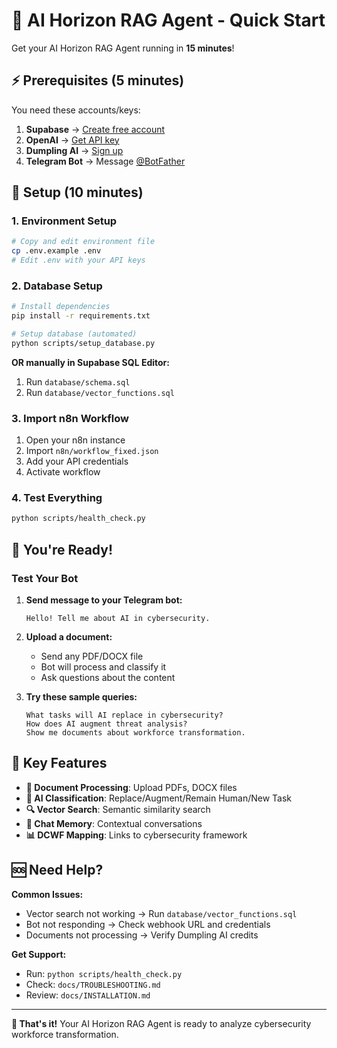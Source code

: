 # 🚀 AI Horizon RAG Agent - Quick Start

Get your AI Horizon RAG Agent running in **15 minutes**!

## ⚡ Prerequisites (5 minutes)

You need these accounts/keys:

1. **Supabase** → [Create free account](https://supabase.com)
2. **OpenAI** → [Get API key](https://platform.openai.com/api-keys) 
3. **Dumpling AI** → [Sign up](https://app.dumplingai.com)
4. **Telegram Bot** → Message [@BotFather](https://t.me/botfather)

## 🎯 Setup (10 minutes)

### 1. Environment Setup
```bash
# Copy and edit environment file
cp .env.example .env
# Edit .env with your API keys
```

### 2. Database Setup
```bash
# Install dependencies
pip install -r requirements.txt

# Setup database (automated)
python scripts/setup_database.py
```

**OR manually in Supabase SQL Editor:**
1. Run `database/schema.sql`
2. Run `database/vector_functions.sql`

### 3. Import n8n Workflow
1. Open your n8n instance
2. Import `n8n/workflow_fixed.json`
3. Add your API credentials
4. Activate workflow

### 4. Test Everything
```bash
python scripts/health_check.py
```

## 🎉 You're Ready!

### Test Your Bot

1. **Send message to your Telegram bot:**
   ```
   Hello! Tell me about AI in cybersecurity.
   ```

2. **Upload a document:**
   - Send any PDF/DOCX file
   - Bot will process and classify it
   - Ask questions about the content

3. **Try these sample queries:**
   ```
   What tasks will AI replace in cybersecurity?
   How does AI augment threat analysis?
   Show me documents about workforce transformation.
   ```

## 🔧 Key Features

- **📄 Document Processing**: Upload PDFs, DOCX files
- **🤖 AI Classification**: Replace/Augment/Remain Human/New Task  
- **🔍 Vector Search**: Semantic similarity search
- **💬 Chat Memory**: Contextual conversations
- **📊 DCWF Mapping**: Links to cybersecurity framework

## 🆘 Need Help?

**Common Issues:**
- Vector search not working → Run `database/vector_functions.sql`
- Bot not responding → Check webhook URL and credentials
- Documents not processing → Verify Dumpling AI credits

**Get Support:**
- Run: `python scripts/health_check.py`
- Check: `docs/TROUBLESHOOTING.md`
- Review: `docs/INSTALLATION.md`

---

**🎯 That's it!** Your AI Horizon RAG Agent is ready to analyze cybersecurity workforce transformation.